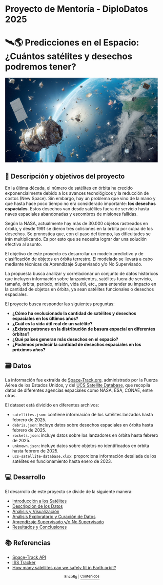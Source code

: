 # Proyecto de Mentoría - DiploDatos 2025  

# 🛰🌎 **Predicciones en el Espacio: ¿Cuántos satélites y desechos podremos tener?**  

<img src="data/images/portada.png" alt="Portada desechos espaciales" width="500"/>  

## 📌 Descripción y objetivos del proyecto  
En la última década, el número de satélites en órbita ha crecido exponencialmente debido a los avances tecnológicos y la reducción de costos (New Space). Sin embargo, hay un problema que vino de la mano y que hasta hace poco tiempo no era considerado importante: **los desechos espaciales**. Estos desechos van desde satélites fuera de servicio hasta naves espaciales abandonadas y escombros de misiones fallidas. 

Según la NASA, actualmente hay más de 30.000 objetos rastreados en órbita, y desde 1991 se dieron tres colisiones en la órbita por culpa de los desechos. Se pronostica que, con el paso del tiempo, las dificultades se irán multiplicando. Es por esto que se necesita lograr dar una solución efectiva al asunto.

El objetivo de este proyecto es desarrollar un modelo predictivo y de clasificación de objetos en órbita terrestre. El modelado se llevará a cabo mediante técnicas de Aprendizaje Supervisado y/o No Supervisado.  

La propuesta busca analizar y correlacionar un conjunto de datos históricos que incluyen información sobre lanzamientos, satélites fuera de servicio, tamaño, órbita, período, misión, vida útil, etc., para entender su impacto en la cantidad de objetos en órbita, ya sean satélites funcionales o desechos espaciales.  

El proyecto busca responder las siguientes preguntas:  

- **¿Cómo ha evolucionado la cantidad de satélites y desechos espaciales en los últimos años?**  
- **¿Cuál es la vida útil real de un satélite?**  
- **¿Existen patrones en la distribución de basura espacial en diferentes órbitas?**  
- **¿Qué países generan más desechos en el espacio?**  
- **¿Podemos predecir la cantidad de desechos espaciales en los próximos años?**  

## 🗃 Datos  

La información fue extraída de [Space-Track.org](https://www.space-track.org/), administrado por la Fuerza Aérea de los Estados Unidos, y del [UCS Satellite Database](https://www.ucsusa.org/resources/satellite-database), que recopila datos de diferentes agencias espaciales como NASA, ESA, CONAE, entre otras.  

El dataset está dividido en diferentes archivos:  

- `satellites.json`: contiene información de los satélites lanzados hasta febrero de 2025.  
- `debris.json`: incluye datos sobre desechos espaciales en órbita hasta febrero de 2025.  
- `rockets.json`: incluye datos sobre los lanzadores en órbita hasta febrero de 2025. 
- `unknown.json`: incluye datos sobre objetos no identificados en órbita hasta febrero de 2025. 
- `ucs-satellite-database.xlsx`: proporciona información detallada de los satélites en funcionamiento hasta enero de 2023.  

## 💻 Desarrollo 

El desarrollo de este proyecto se divide de la siguiente manera: 

- [Introducción a los Satélites](docs/intro_satelites.md)
- [Descripción de los Datos](docs/dataset.md)
- [Análisis y Visualización](docs/analisis_y_visualizacion.md)
- [Análisis Exploratorio y Curación de Datos](docs/analisis_exploratorio.md)
- [Aprendizaje Supervisado y/o No Supervisado](docs/aprendizaje.md)
- [Resultados y Conclusiones](docs/resultados.md)

## 📚 Referencias
- [Space-Track API](https://www.space-track.org/documentation#/api)
- [ISS Tracker](https://isstracker.pl/en)
- [How many satellites can we safely fit in Earth orbit?](https://www.n2yo.com/satellite-article/How-many-satellites-can-we-safely-fit-in-Earth-orbit/86)

</b><p align="center"><sup> EnzoRg | </sup><a href="../README.md"><sup>Contenidos</sup></a></p>